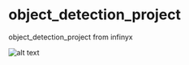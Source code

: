 # object_detection_project
object_detection_project
from infinyx

![alt text](https://github.com/AI-infinyx/object_detection_project/blob/main/readme_ssd_example.jpg)
